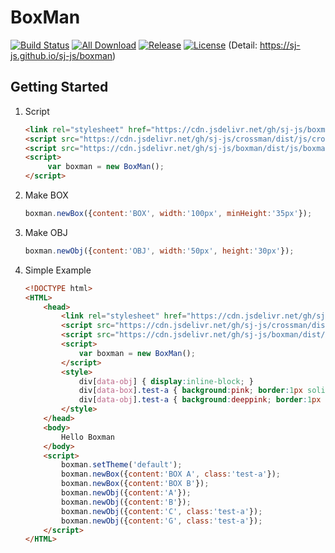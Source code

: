 # BoxMan

[![Build Status](https://travis-ci.org/sj-js/boxman.svg?branch=master)](https://travis-ci.org/sj-js/boxman)
[![All Download](https://img.shields.io/github/downloads/sj-js/boxman/total.svg)](https://github.com/sj-js/boxman/releases)
[![Release](https://img.shields.io/github/release/sj-js/boxman.svg)](https://github.com/sj-js/boxman/releases)
[![License](https://img.shields.io/github/license/sj-js/boxman.svg)](https://github.com/sj-js/boxman/releases)
(Detail: https://sj-js.github.io/sj-js/boxman)



## Getting Started

1. Script
    ```html
    <link rel="stylesheet" href="https://cdn.jsdelivr.net/gh/sj-js/boxman/dist/css/boxman.css">
    <script src="https://cdn.jsdelivr.net/gh/sj-js/crossman/dist/js/crossman.js"></script>
    <script src="https://cdn.jsdelivr.net/gh/sj-js/boxman/dist/js/boxman.js"></script>
    <script>
         var boxman = new BoxMan();
    </script>
    ```  

2. Make BOX 
    ```js
    boxman.newBox({content:'BOX', width:'100px', minHeight:'35px'});
    ```

3. Make OBJ
    ```js
    boxman.newObj({content:'OBJ', width:'50px', height:'30px'});
    ```
    
4. Simple Example
    ```html
    <!DOCTYPE html>
    <HTML>
        <head>
            <link rel="stylesheet" href="https://cdn.jsdelivr.net/gh/sj-js/boxman/dist/css/boxman.css">
            <script src="https://cdn.jsdelivr.net/gh/sj-js/crossman/dist/js/crossman.js"></script>
            <script src="https://cdn.jsdelivr.net/gh/sj-js/boxman/dist/js/boxman.js"></script>
            <script>
                var boxman = new BoxMan();
            </script>
            <style>
                div[data-obj] { display:inline-block; }
                div[data-box].test-a { background:pink; border:1px solid black; min-width:200px; min-height:30px;}
                div[data-obj].test-a { background:deeppink; border:1px solid black; min-width:50px; min-height:30px;}
            </style>
        </head>
        <body>
            Hello Boxman
        </body>
        <script>
            boxman.setTheme('default');
            boxman.newBox({content:'BOX A', class:'test-a'});
            boxman.newBox({content:'BOX B'});
            boxman.newObj({content:'A'});
            boxman.newObj({content:'B'});
            boxman.newObj({content:'C', class:'test-a'});
            boxman.newObj({content:'G', class:'test-a'});
        </script>
    </HTML>
    ```
